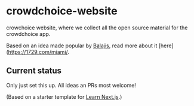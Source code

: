 # crowdchoice-website
crowchoice website, where we collect all the open source material for the crowdchoice app.

Based on an idea made popular by [Balajis](https://twitter.com/balajis/status/1307535361149603845), read more about it [here](https://1729.com/miami/.

## Current status
Only just set this up. All ideas an PRs most welcome!

(Based on a starter template for [Learn Next.js](https://nextjs.org/learn).)
